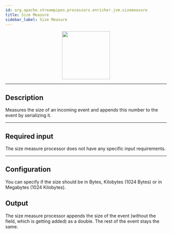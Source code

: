 ```yaml
---
id: org.apache.streampipes.processors.enricher.jvm.sizemeasure
title: Size Measure
sidebar_label: Size Measure
---
```


<!--
  ~ Licensed to the Apache Software Foundation (ASF) under one or more
  ~ contributor license agreements.  See the NOTICE file distributed with
  ~ this work for additional information regarding copyright ownership.
  ~ The ASF licenses this file to You under the Apache License, Version 2.0
  ~ (the "License"); you may not use this file except in compliance with
  ~ the License.  You may obtain a copy of the License at
  ~
  ~    http://www.apache.org/licenses/LICENSE-2.0
  ~
  ~ Unless required by applicable law or agreed to in writing, software
  ~ distributed under the License is distributed on an "AS IS" BASIS,
  ~ WITHOUT WARRANTIES OR CONDITIONS OF ANY KIND, either express or implied.
  ~ See the License for the specific language governing permissions and
  ~ limitations under the License.
  ~
  -->



<p align="center"> 
    <img src="/docs/img/pipeline-elements/org.apache.streampipes.processors.enricher.jvm.sizemeasure/icon.png" width="150px;" class="pe-image-documentation"/>
</p>

***

## Description

Measures the size of an incoming event and appends this number to the event by serializing it.

***

## Required input
The size measure processor does not have any specific input requirements.

***

## Configuration

You can specify if the size should be in Bytes, Kilobytes (1024 Bytes) or in Megabytes (1024 Kilobytes).

## Output
The size measure processor appends the size of the event (without the field, which is getting added) as a double. The rest of the event stays the same.
